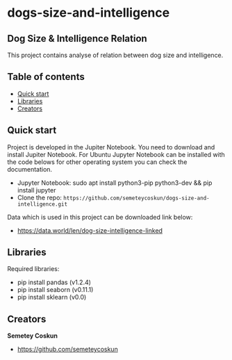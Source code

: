 # dogs-size-and-intelligence

## Dog Size & Intelligence Relation

This project contains analyse of relation between dog size and intelligence.


## Table of contents

- [Quick start](#quick-start)
- [Libraries](#libraries)
- [Creators](#creators)


## Quick start

Project is developed in the Jupiter Notebook. You need to download and install Jupiter Notebook.
For Ubuntu Jupyter Notebook can be installed with the code belows for other operating system you can check the documentation.

- Jupyter Notebook: sudo apt install python3-pip python3-dev && pip install jupyter
- Clone the repo: `https://github.com/semeteycoskun/dogs-size-and-intelligence.git`


Data which is used in this project can be downloaded link below:
- https://data.world/len/dog-size-intelligence-linked


## Libraries
Required libraries:
- pip install pandas (v1.2.4)
- pip install seaborn (v0.11.1)
- pip install sklearn (v0.0)

## Creators

**Semetey Coskun**

- <https://github.com/semeteycoskun>
